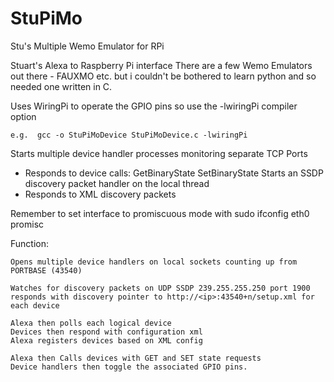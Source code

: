 # StuPiMo
Stu's Multiple Wemo Emulator for RPi

Stuart's Alexa to Raspberry Pi interface 
There are a few Wemo Emulators out there - FAUXMO etc. but i couldn't be bothered
to learn python and so needed one written in C.

Uses WiringPi to operate the GPIO pins
so use the -lwiringPi compiler option

	e.g.  gcc -o StuPiMoDevice StuPiMoDevice.c -lwiringPi

Starts multiple device handler processes monitoring separate TCP Ports
* Responds to device calls:
	GetBinaryState
	SetBinaryState
Starts an SSDP discovery packet handler on the local thread
* Responds to XML discovery packets

Remember to set interface to promiscuous mode with
sudo ifconfig eth0 promisc

Function:

	Opens multiple device handlers on local sockets counting up from PORTBASE (43540)

	Watches for discovery packets on UDP SSDP 239.255.255.250 port 1900
	responds with discovery pointer to http://<ip>:43540+n/setup.xml for each device

	Alexa then polls each logical device
	Devices then respond with configuration xml
	Alexa registers devices based on XML config

	Alexa then Calls devices with GET and SET state requests
	Device handlers then toggle the associated GPIO pins.
